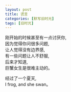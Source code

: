 ```yaml
---
layout: post
title: 谎言
categories: [默写旧时光]
tags: [旧时光]
---
```

刚开始的时候甚至有一点讨厌你,        
因为觉得你问很多问题,      
让人觉得没有边界感,   
有一些问题让人不舒服,   
后来才知道,   
巨蟹女生是很难主动的。      

经过了一个夏天,   
I frog, and she swan。  
